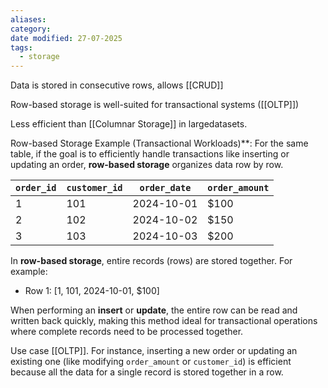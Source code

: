 ```yaml
---
aliases: 
category: 
date modified: 27-07-2025
tags:
  - storage
---
```

Data is stored in consecutive rows, allows [[CRUD]]

Row-based storage is well-suited for transactional systems ([[OLTP]]) 

Less efficient than [[Columnar Storage]] in largedatasets.

Row-based Storage Example (Transactional Workloads)**:
For the same table, if the goal is to efficiently handle transactions like inserting or updating an order, **row-based storage** organizes data row by row.

| `order_id` | `customer_id` | `order_date` | `order_amount` |
| ---------- | ------------- | ------------ | -------------- |
| 1          | 101           | 2024-10-01   | $100           |
| 2          | 102           | 2024-10-02   | $150           |
| 3          | 103           | 2024-10-03   | $200           |

In **row-based storage**, entire records (rows) are stored together. For example:
- Row 1: [1, 101, 2024-10-01, $100]

When performing an **insert** or **update**, the entire row can be read and written back quickly, making this method ideal for transactional operations where complete records need to be processed together.

Use case [[OLTP]]. For instance, inserting a new order or updating an existing one (like modifying `order_amount` or `customer_id`) is efficient because all the data for a single record is stored together in a row.